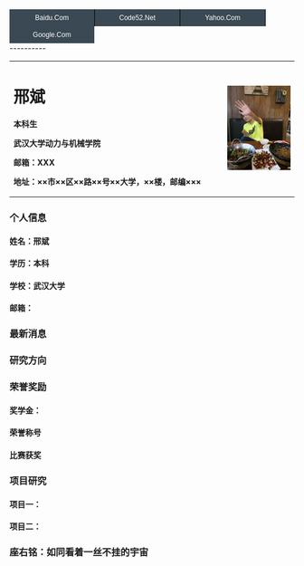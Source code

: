 
<head>
	<meta charset="utf-8">
	<title>图片提示效果</title>
	<script src="../jquery-3.3.1.min.js"></script>
    <style type="text/css">
        #menu { 
            font:12px verdana, arial, sans-serif; /* 设置文字大小和字体样式 */
            width: 100%;
        }
        #menu, #menu li {
            list-style:none; /* 将默认的列表符号去掉 */
            padding:0; /* 将默认的内边距去掉 */
            margin:0; /* 将默认的外边距去掉 */
            float: left; /* 往左浮动 */
            display: block;
        }
        #menu li a {
            display:inline-block; /* 将链接设为块级元素 */
            width:150px; /* 设置宽度 */
            height:30px; /* 设置高度 */
            line-height:30px; /* 设置行高，将行高和高度设置同一个值，可以让单行文本垂直居中 */
            text-align:center; /* 居中对齐文字 */
            background:#3A4953; /* 设置背景色 */
            color:#fff; /* 设置文字颜色 */
            text-decoration:none; /* 去掉下划线 */
            border-right:1px solid #000; /* 在左侧加上分隔线 */
        }
        #menu li a:hover {
            background:#146C9C; /* 变换背景色 */
            color:#fff; /* 变换文字颜色 */
        }
        #menu li a.last {
            border-right:0; /* 去掉左侧边框 */
        }
</style>
 
</head>
<body>
    <ul id="menu">
        <li><a href="http://www.baidu.com">Baidu.Com</a></li>
         <li><a href="http://www.Code52.Net">Code52.Net</a></li>
         <li><a href="http://www.yahoo.com">Yahoo.Com</a></li>
         <li><a href="http://www.google.com" class="last">Google.Com</a></li>
    </ul>
</body>
----------
<div>
<table border="0">
  <tr>
    <td width="75%">
      <h1>邢斌</h1>
      <p><b>本科生</b></p>
      <p><b>武汉大学动力与机械学院</b></p>
      <p><b>邮箱：XXX</b></p>
      <p><b>地址：××市××区××路××号××大学，××楼，邮编×××</b></p>
    </td>
    <td width="50%">
      <img src="/PersonPhoto.jpg" width="100%">
    </td>
  </tr>
</table>
</div>

### 个人信息
#### 姓名：邢斌
#### 学历：本科
#### 学校：武汉大学
#### 邮箱：

### 最新消息

### 研究方向

### 荣誉奖励
#### 奖学金：
#### 荣誉称号
#### 比赛获奖

### 项目研究
#### 项目一：
#### 项目二：
### 座右铭：如同看着一丝不挂的宇宙
